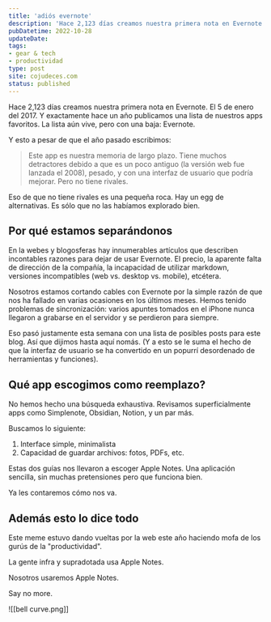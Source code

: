 ```yaml
---
title: 'adiós evernote'
description: 'Hace 2,123 días creamos nuestra primera nota en Evernote. El 5 de enero del 2017.'
pubDatetime: 2022-10-28
updateDate: 
tags: 
- gear & tech
- productividad
type: post
site: cojudeces.com
status: published
---
```

Hace 2,123 días creamos nuestra primera nota en Evernote. El 5 de enero del 2017. Y exactamente hace un año publicamos una lista de nuestros apps favoritos. La lista aún vive, pero con una baja: Evernote.

Y esto a pesar de que el año pasado escribimos:

> Este app es nuestra memoria de largo plazo. Tiene muchos detractores debido a que es un poco antiguo (la versión web fue lanzada el 2008), pesado, y con una interfaz de usuario que podría mejorar. Pero no tiene rivales.

Eso de que no tiene rivales es una pequeña roca. Hay un egg de alternativas. Es sólo que no las habíamos explorado bien.

## Por qué estamos separándonos

En la webes y blogosferas hay innumerables artículos que describen incontables razones para dejar de usar Evernote. El precio, la aparente falta de dirección de la compañía, la incapacidad de utilizar markdown, versiones incompatibles (web vs. desktop vs. mobile), etcétera.

Nosotros estamos cortando cables con Evernote por la simple razón de que nos ha fallado en varias ocasiones en los últimos meses. Hemos tenido problemas de sincronización: varios apuntes tomados en el iPhone nunca llegaron a grabarse en el servidor y se perdieron para siempre.

Eso pasó justamente esta semana con una lista de posibles posts para este blog. Así que dijimos hasta aquí nomás. (Y a esto se le suma el hecho de que la interfaz de usuario se ha convertido en un popurrí desordenado de herramientas y funciones).

## Qué app escogimos como reemplazo?

No hemos hecho una búsqueda exhaustiva. Revisamos superficialmente apps como Simplenote, Obsidian, Notion, y un par más.

Buscamos lo siguiente:

1. Interface simple, minimalista
2. Capacidad de guardar archivos: fotos, PDFs, etc.

Estas dos guías nos llevaron a escoger Apple Notes. Una aplicación sencilla, sin muchas pretensiones pero que funciona bien.

Ya les contaremos cómo nos va.

## Además esto lo dice todo

Este meme estuvo dando vueltas por la web este año haciendo mofa de los gurús de la "productividad".

La gente infra y supradotada usa Apple Notes.

Nosotros usaremos Apple Notes.

Say no more.


![[bell curve.png]]